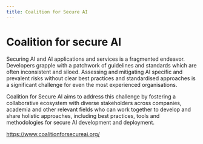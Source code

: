 ```yaml
---
title: Coalition for Secure AI
---
```


# Coalition for secure AI

Securing AI and AI applications and services is a fragmented endeavor. Developers grapple with a patchwork of guidelines and standards which are often inconsistent and siloed. Assessing and mitigating AI specific and prevalent risks without clear best practices and standardised approaches is a significant challenge for even the most experienced organisations.

Coalition for Secure AI aims to address this challenge by fostering a collaborative ecosystem with diverse stakeholders across companies, academia and other relevant fields who can work together to develop and share holistic approaches, including best practices, tools and methodologies for secure AI development and deployment.

https://www.coalitionforsecureai.org/